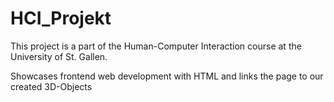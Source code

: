 # HCI_Projekt

This project is a part of the Human-Computer Interaction course at the University of St. Gallen.

Showcases frontend web development with HTML and links the page to our created 3D-Objects
